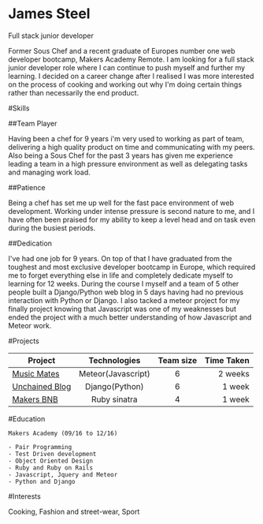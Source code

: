 # James Steel
Full stack junior developer

Former Sous Chef and a recent graduate of Europes number one web developer bootcamp, Makers Academy Remote. I am looking for a full stack junior developer role where I can continue to push myself and further my learning. I decided on a career change after I realised I was more interested on the process of cooking and working out why I'm doing certain things rather than necessarily the end product.


#Skills

##Team Player

Having been a chef for 9 years i'm very used to working as part of team, delivering a high quality product on time and communicating with my peers. Also being a Sous Chef for the past 3 years has given me experience leading a team in a high pressure environment as well as delegating tasks and managing work load.

##Patience

Being a chef has set me up well for the fast pace environment of web development. Working under intense pressure is second nature to me, and I have often been praised for my ability to keep a level head and on task even during the busiest periods.  

##Dedication

I've had one job for 9 years. On top of that I have graduated from the toughest and most exclusive developer bootcamp in Europe, which required me to forget everything else in life and completely dedicate myself to learning for 12 weeks. During the course I myself and a team of 5 other people built a Django/Python web blog in 5 days having had no previous interaction with Python or Django. I also tacked a meteor project for my finally project knowing that Javascript was one of my weaknesses but ended the project with a much better understanding of how Javascript and Meteor work.

#Projects

|Project       | Technologies      | Team size | Time Taken |
|--------------|:-----------------:|:---------:|-----------:|
|[Music Mates](https://github.com/Tomy8s/music_mates)   | Meteor(Javascript)|     6     | 2 weeks    |
|[Unchained Blog](https://github.com/Swinston88/unchained_blog)| Django(Python)    |     6     | 1 week     |
|[Makers BNB](https://github.com/James-SteelX/makersbnb)    | Ruby sinatra      |     4     | 1 week     |

#Education
```
Makers Academy (09/16 to 12/16)

- Pair Programming
- Test Driven development
- Object Oriented Design
- Ruby and Ruby on Rails
- Javascript, Jquery and Meteor
- Python and Django
```

#Interests

Cooking, Fashion and street-wear, Sport
